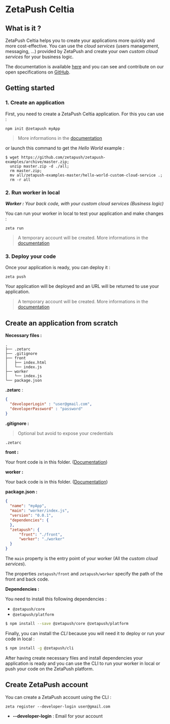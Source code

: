# ZetaPush Celtia 

## What is it ?

ZetaPush Celtia helps you to create your applications more quickly and more cost-effective.
You can use the _cloud services_ (users management, messaging, ...) provided by ZetaPush and create your own _custom cloud services_ for your business logic.

The documentation is available [here](https://zetapush.github.io/documentation) and you can see and contribute on our open specifications on [GitHub](https://github.com/zetapush/zetapush-next-open-specification).


## Getting started

### 1. Create an application

First, you need to create a ZetaPush Celtia application. For this you can use : 

`npm init @zetapush myApp`

> More informations in the [documentation](https://zetapush.github.io/documentation/#_init)

or launch this command to get the _Hello World_ example :

```console
$ wget https://github.com/zetapush/zetapush-examples/archive/master.zip; 
  unzip master.zip -d ./all;
  rm master.zip; 
  mv all/zetapush-examples-master/hello-world-custom-cloud-service .; 
  rm -r all
```

### 2. Run worker in local

_**Worker :** Your back code, with your custom cloud services (Business logic)_

You can run your worker in local to test your application and make changes :

`zeta run`

> A temporary account will be created.
> More informations in the [documentation](https://zetapush.github.io/documentation/#_run)


### 3. Deploy your code

Once your application is ready, you can deploy it :

`zeta push`

Your application will be deployed and an URL will be returned to use your application.

> A temporary account will be created.
> More informations in the [documentation](https://zetapush.github.io/documentation/#_deploy)

## Create an application from scratch

**Necessary files :**

```
.
├── .zetarc
├── .gitignore
├── front
│   ├── index.html
│   └── index.js
├── worker
│   └── index.js
└── package.json
```

**.zetarc** :

```json
{
  "developerLogin" : "user@gmail.com",
  "developerPassword" : "password"
}
```

**.gitignore :**

> Optional but avoid to expose your credentials

```bash
.zetarc
```

**front :**

Your front code is in this folder. ([Documentation](https://zetapush.github.io/documentation/#_custom_cloud_service_2))

**worker :**

Your back code is in this folder. ([Documentation](https://zetapush.github.io/documentation/#_services))

**package.json :**

```json
{
  "name": "myApp",
  "main": "worker/index.js",
  "version": "0.0.1",
  "dependencies": {
  },
  "zetapush": {
      "front": "./front",
      "worker": "./worker"
  }
}
```

The `main` property is the entry point of your worker (All the _custom cloud services_).

The properties `zetapush/front` and `zetapush/worker` specify the path of the front and back code.

**Dependencies :**

You need to install this following dependencies :
- `@zetapush/core`
- `@zetapush/platform` 

```bash
$ npm install --save @zetapush/core @zetapush/platform
```

Finally, you can install the _CLI_ because you will need it to deploy or run your code in local :

```bash
$ npm install -g @zetapush/cli
```

After having create necessary files and install dependencies your application is ready and you can use the CLI to run your worker in local or push your code on the ZetaPush platform. 


## Create ZetaPush account

You can create a ZetaPush account using the CLI :

`zeta register --developer-login user@gmail.com`

- **--developer-login** : Email for your account

